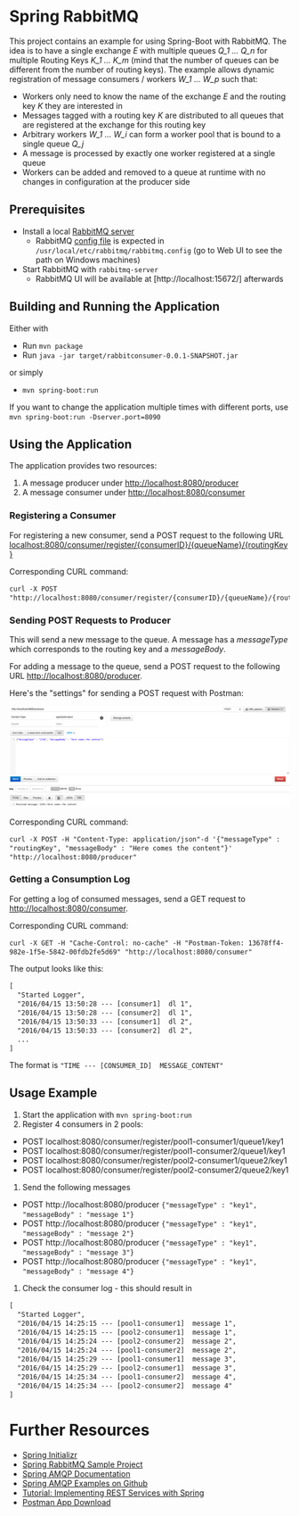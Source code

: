 Spring RabbitMQ
===============

This project contains an example for using Spring-Boot with RabbitMQ. The idea is to have a single exchange *E* with multiple queues *Q_1 ... Q_n* for multiple Routing Keys *K_1 ... K_m* (mind that the number of queues can be different from the number of routing keys). The example allows dynamic registration of message consumers / workers *W_1 ... W_p* such that:

* Workers only need to know the name of the exchange *E* and the routing key *K* they are interested in
* Messages tagged with a routing key *K* are distributed to all queues that are registered at the exchange for this routing key
* Arbitrary workers *W_1 ... W_i* can form a worker pool that is bound to a single queue *Q_j*
* A message is processed by exactly one worker registered at a single queue
* Workers can be added and removed to a queue at runtime with no changes in configuration at the producer side



Prerequisites
-------------

* Install a local [RabbitMQ server](https://www.rabbitmq.com/install-standalone-mac.html)
  * RabbitMQ [config file](https://www.rabbitmq.com/configure.html) is expected in `/usr/local/etc/rabbitmq/rabbitmq.config` (go to Web UI to see the path on Windows machines)
* Start RabbitMQ with `rabbitmq-server`
  * RabbitMQ UI will be available at [http://localhost:15672/] afterwards



Building and Running the Application
------------------------------------

Either with

* Run `mvn package`
* Run `java -jar target/rabbitconsumer-0.0.1-SNAPSHOT.jar`

or simply

* `mvn spring-boot:run`

If you want to change the application multiple times with different ports, use `mvn spring-boot:run -Dserver.port=8090`



Using the Application
---------------------

The application provides two resources:

1. A message producer under [http://localhost:8080/producer](http://localhost:8080/producer)
1. A message consumer under [http://localhost:8080/consumer](http://localhost:8080/consumer)

### Registering a Consumer

For registering a new consumer, send a POST request to the following URL [localhost:8080/consumer/register/{consumerID}/{queueName}/{routingKey}](localhost:8080/consumer/register/{consumerID}/{queueName}/{routingKey})

Corresponding CURL command:

    curl -X POST "http://localhost:8080/consumer/register/{consumerID}/{queueName}/{routingKey}"

### Sending POST Requests to Producer

This will send a new message to the queue. A message has a *messageType* which corresponds to the routing key and a *messageBody*.

For adding a message to the queue, send a POST request to the following URL [http://localhost:8080/producer](http://localhost:8080/producer).

Here's the "settings" for sending a POST request with Postman:

![Sending Post Request with Postman](/doc/screen-1.png?raw=true "Sending Post Request with Postman")

Corresponding CURL command:

    curl -X POST -H "Content-Type: application/json"-d '{"messageType" : "routingKey", "messageBody" : "Here comes the content"}' "http://localhost:8080/producer"

### Getting a Consumption Log

For getting a log of consumed messages, send a GET request to [http://localhost:8080/consumer](http://localhost:8080/consumer).

Corresponding CURL command:

    curl -X GET -H "Cache-Control: no-cache" -H "Postman-Token: 13678ff4-982e-1f5e-5842-00fdb2fe5d69" "http://localhost:8080/consumer"

The output looks like this:

    [
      "Started Logger",
      "2016/04/15 13:50:28 --- [consumer1]  dl 1",
      "2016/04/15 13:50:28 --- [consumer2]  dl 1",
      "2016/04/15 13:50:33 --- [consumer1]  dl 2",
      "2016/04/15 13:50:33 --- [consumer2]  dl 2",
      ...
    ]

The format is `"TIME --- [CONSUMER_ID]  MESSAGE_CONTENT"`



Usage Example
-------------

1. Start the application with `mvn spring-boot:run`
1. Register 4 consumers in 2 pools:
  * POST localhost:8080/consumer/register/pool1-consumer1/queue1/key1
  * POST localhost:8080/consumer/register/pool1-consumer2/queue1/key1
  * POST localhost:8080/consumer/register/pool2-consumer1/queue2/key1
  * POST localhost:8080/consumer/register/pool2-consumer2/queue2/key1
1. Send the following messages
  * POST http://localhost:8080/producer `{"messageType" : "key1", "messageBody" : "message 1"}`
  * POST http://localhost:8080/producer `{"messageType" : "key1", "messageBody" : "message 2"}`
  * POST http://localhost:8080/producer `{"messageType" : "key1", "messageBody" : "message 3"}`
  * POST http://localhost:8080/producer `{"messageType" : "key1", "messageBody" : "message 4"}`
1. Check the consumer log - this should result in

````
[
  "Started Logger",
  "2016/04/15 14:25:15 --- [pool1-consumer1]  message 1",
  "2016/04/15 14:25:15 --- [pool2-consumer1]  message 1",
  "2016/04/15 14:25:24 --- [pool2-consumer2]  message 2",
  "2016/04/15 14:25:24 --- [pool1-consumer2]  message 2",
  "2016/04/15 14:25:29 --- [pool1-consumer1]  message 3",
  "2016/04/15 14:25:29 --- [pool2-consumer1]  message 3",
  "2016/04/15 14:25:34 --- [pool1-consumer2]  message 4",
  "2016/04/15 14:25:34 --- [pool2-consumer2]  message 4"
]
````


Further Resources
=================

* [Spring Initializr](https://start.spring.io/)
* [Spring RabbitMQ Sample Project](https://spring.io/guides/gs/messaging-rabbitmq/)
* [Spring AMQP Documentation](http://docs.spring.io/spring-amqp/reference/html/)
* [Spring AMQP Examples on Github](https://github.com/spring-projects/spring-amqp-samples)
* [Tutorial: Implementing REST Services with Spring](https://spring.io/guides/tutorials/bookmarks/)
* [Postman App Download](https://www.getpostman.com/)


